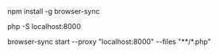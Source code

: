 npm install -g browser-sync

php -S localhost:8000

browser-sync start --proxy "localhost:8000" --files "**/*.php"